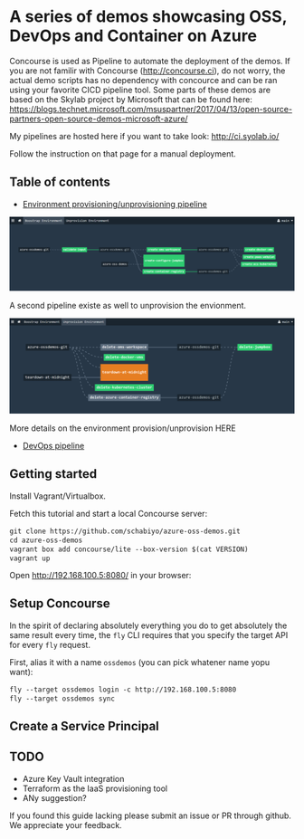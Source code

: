# A series of demos showcasing OSS, DevOps and Container on Azure 

Concourse is used as Pipeline to automate the deployment of the demos. If you are not familir with Concourse (http://concourse.ci), do not worry, the actual demo scripts
has no dependency with concource and can be ran using your favorite CICD pipeline tool. Some parts of these demos are based on the Skylab project by Microsoft that can be found here:
https://blogs.technet.microsoft.com/msuspartner/2017/04/13/open-source-partners-open-source-demos-microsoft-azure/

My pipelines are hosted here if you want to take look: http://ci.syolab.io/

Follow the instruction on that page for a manual deployment.


## Table of contents

* [Environment provisioning/unprovisioning pipeline](/infra-provisioning/)


![Boostrap](/docs/Utility1.PNG "Boostrap")

A second pipeline existe as well to unprovision the envionment.

![Unprovision](/docs/Utility2.PNG "Unprovision")

More details on the environment provision/unprovision HERE

* [DevOps pipeline](/devops/)



## Getting started

Install Vagrant/Virtualbox.

Fetch this tutorial and start a local Concourse server:

```
git clone https://github.com/schabiyo/azure-oss-demos.git
cd azure-oss-demos
vagrant box add concourse/lite --box-version $(cat VERSION)
vagrant up
```

Open http://192.168.100.5:8080/ in your browser:


Setup Concourse
----------------

In the spirit of declaring absolutely everything you do to get absolutely the same result every time, the `fly` CLI requires that you specify the target API for every `fly` request.

First, alias it with a name `ossdemos` (you can pick whatener name yopu want):

```
fly --target ossdemos login -c http://192.168.100.5:8080
fly --target ossdemos sync

```

Create a Service Principal
----------------


TODO
----------------

* Azure Key Vault integration
* Terraform as the IaaS provisioning tool
* ANy suggestion?



If you found this guide lacking please submit an issue or PR through github. We appreciate your feedback.

